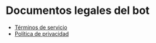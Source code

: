 # Documentos legales del bot

- [Términos de servicio](TERMS.md)
- [Política de privacidad](PRIVACY.md)
